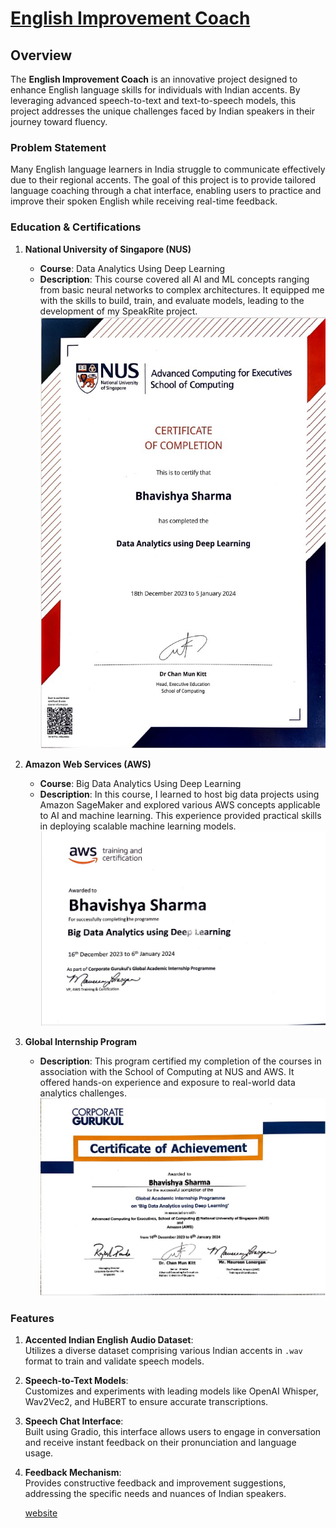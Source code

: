 # [English Improvement Coach](https://speakrite.netlify.app/?user_email=yewadi3567%40nexxterp.com#program)

## Overview

The **English Improvement Coach** is an innovative project designed to enhance English language skills for individuals with Indian accents. By leveraging advanced speech-to-text and text-to-speech models, this project addresses the unique challenges faced by Indian speakers in their journey toward fluency.

### Problem Statement

Many English language learners in India struggle to communicate effectively due to their regional accents. The goal of this project is to provide tailored language coaching through a chat interface, enabling users to practice and improve their spoken English while receiving real-time feedback.

### Education & Certifications

1. **National University of Singapore (NUS)**
   - **Course**: Data Analytics Using Deep Learning
   - **Description**: This course covered all AI and ML concepts ranging from basic neural networks to complex architectures. It equipped me with the skills to build, train, and evaluate models, leading to the development of my SpeakRite project.
     ![Proof of Work](https://github.com/Bhxvishya/SpeakRite/blob/master/NUS%20cert.jpg)

2. **Amazon Web Services (AWS)**
   - **Course**: Big Data Analytics Using Deep Learning
   - **Description**: In this course, I learned to host big data projects using Amazon SageMaker and explored various AWS concepts applicable to AI and machine learning. This experience provided practical skills in deploying scalable machine learning models.
          ![Proof of Work](https://github.com/Bhxvishya/SpeakRite/blob/master/AWS%20cert.jpg)

3. **Global Internship Program**
   - **Description**: This program certified my completion of the courses in association with the School of Computing at NUS and AWS. It offered hands-on experience and exposure to real-world data analytics challenges.
     ![Proof of Work](https://github.com/Bhxvishya/SpeakRite/blob/master/GAIP%20cert.jpg)

### Features

1. **Accented Indian English Audio Dataset**:  
   Utilizes a diverse dataset comprising various Indian accents in `.wav` format to train and validate speech models.

2. **Speech-to-Text Models**:  
   Customizes and experiments with leading models like OpenAI Whisper, Wav2Vec2, and HuBERT to ensure accurate transcriptions.

3. **Speech Chat Interface**:  
   Built using Gradio, this interface allows users to engage in conversation and receive instant feedback on their pronunciation and language usage.

4. **Feedback Mechanism**:  
   Provides constructive feedback and improvement suggestions, addressing the specific needs and nuances of Indian speakers.

   [website](https://speakrite.netlify.app/?user_email=yewadi3567%40nexxterp.com#program)

